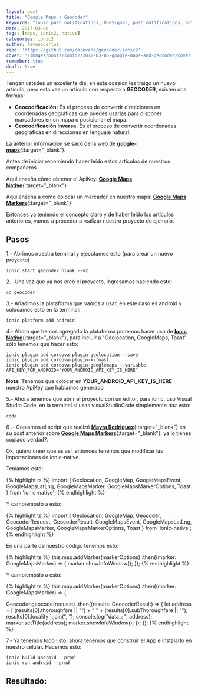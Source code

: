 ```yaml
---
layout: post
title: "Google Maps + Geocoder"
keywords: "ionic push notifications, OneSignal, push notifications, notifications, notifications en ionic 2, OneSignal y ionic"
date: 2017-03-06
tags: [maps, ionic2, native]
categories: ionic2
author: levanocarlos
repo: 'https://github.com/calevano/geocoder-ionic2'
cover: "/images/posts/ionic2/2017-03-06-google-maps-and-geocoder/cover.jpg"
remember: true
draft: true
---
```


Tengan ustedes un excelente día, en esta ocasión les traigo un nuevo artículo, pero esta vez un artículo con respecto a **GEOCODER**, existen dos formas:

- **Geocodificación:** Es el proceso de convertir direcciones en coordenadas geográficas que puedes usarlas para disponer marcadores en un mapa o posicionar el mapa. 
- **Geocodificación Inversa:** Es el proceso de convertir coordenadas geográficas en direcciones en lenguaje natural.

La anterior información se sacó de la web de [**google-maps**](https://developers.google.com/maps/documentation/geocoding/intro?hl=es-419){:target="_blank"}.

<!--summary-->

<amp-img width="1024" height="512" layout="responsive" src="{{site.baseurl}}/images/posts/ionic2/2017-03-06-google-maps-and-geocoder/cover.jpg" alt="Ionic Push Notifications"></amp-img>

Antes de iniciar recomiendo haber leído estos artículos de nuestros compañeros.

Aquí enseña cómo obtener el ApiKey: [**Google Maps Native**]({{site.urlblog}}/ionic2/google-maps-native/){:target="_blank"}

Aquí enseña a como colocar un marcador en nuestro mapa: [**Google Maps Markers**]({{site.urlblog}}/ionic2/google-maps-markers/){:target="_blank"}

Entonces ya teniendo el concepto claro y de haber leído los artículos anteriores, vamos a proceder a realizar nuestro proyecto de ejemplo.

## Pasos

1.- Abrimos nuestra terminal y ejecutamos esto (para crear un nuevo proyecto)

```
ionic start geocoder blank --v2
```

2.- Una vez que ya nos creó el proyecto, ingresamos haciendo esto:

```
cd geocoder 
```

3.- Añadimos la plataforma que vamos a usar, en este caso es android y colocamos esto en la terminal:

```
ionic platform add android
```

4.- Ahora que hemos agregado la plataforma podemos hacer uso de [**Ionic Native**]({{site.urlblog}}/ionic2/ionic-native/){:target="_blank"}, para incluir a "Geolocation, GoogleMaps, Toast" sólo tenemos que hacer esto:

```
ionic plugin add cordova-plugin-geolocation --save
ionic plugin add cordova-plugin-x-toast
ionic plugin add cordova-plugin-googlemaps --variable API_KEY_FOR_ANDROID="YOUR_ANDROID_API_KEY_IS_HERE"
```

**Nota:** Tenemos que colocar en **YOUR_ANDROID_API_KEY_IS_HERE** nuestro ApiKey que habíamos generado

5.- Ahora tenemos que abrir el proyecto con un editor, para ionic, uso Visual Studio Code, en la terminal si usas visualStudioCode simplemente haz esto: 

```
code .
```

6 .- Copiamos el script que realizó [**Mayra Rodriguez**]({{site.urlblog}}/authors/mayrititis/){:target="_blank"} en su post anterior sobre [**Google Maps Markers**]({{site.urlblog}}/ionic2/google-maps-markers/){:target="_blank"}, ya lo tienes copiado verdad?.

Ok, quiero creer que es así, entonces tenemos que modificar las importaciones de ionic-native.

Teníamos esto:

{% highlight ts %}
import {
  Geolocation, 
  GoogleMap, 
  GoogleMapsEvent, 
  GoogleMapsLatLng, 
  GoogleMapsMarker, 
  GoogleMapsMarkerOptions, 
  Toast
} from 'ionic-native';
{% endhighlight %}

Y cambiemoslo a esto:

{% highlight ts %}
import {
  Geolocation, 
  GoogleMap, 
  Geocoder, 
  GeocoderRequest, 
  GeocoderResult,
  GoogleMapsEvent, 
  GoogleMapsLatLng,
  GoogleMapsMarker, 
  GoogleMapsMarkerOptions, 
  Toast
} from 'ionic-native';
{% endhighlight %}

En una parte de nuestro código tenemos esto:

{% highlight ts %}
this.map.addMarker(markerOptions)
.then((marker: GoogleMapsMarker) => {
    marker.showInfoWindow();
});
{% endhighlight %}

Y cambiemoslo a esto:

{% highlight ts %}
this.map.addMarker(markerOptions)
.then((marker: GoogleMapsMarker) => {

  Geocoder.geocode(request)
  .then((results: GeocoderResult) => {
    let address = [
      (results[0].thoroughfare || "") + " " + (results[0].subThoroughfare || ""),
      results[0].locality
    ].join(", ");
    console.log("data_: ", address);
    marker.setTitle(address);
    marker.showInfoWindow();
  });
});
{% endhighlight %}

7.- Ya tenemos todo listo, ahora tenemos que construir el App e instalarlo en nuestro celular. Hacemos esto:

```
ionic build android --prod
ionic run android --prod
```

## Resultado:

<div class="row">
  <div class="col col-100 col-md-50 offset-md-25 col-lg-50 offset-lg-25">
    <amp-img width="1080" height="1920" layout="responsive" src="{{site.baseurl}}/images/posts/ionic2/2017-03-06-google-maps-and-geocoder/result.png"></amp-img>
  </div>
</div>
<br/>